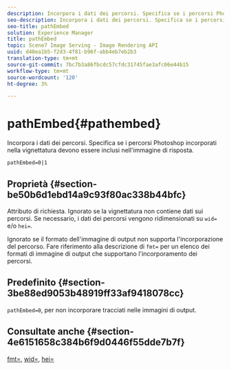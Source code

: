 ```yaml
---
description: Incorpora i dati dei percorsi. Specifica se i percorsi Photoshop incorporati nella vignettatura devono essere inclusi nell'immagine di risposta.
seo-description: Incorpora i dati dei percorsi. Specifica se i percorsi Photoshop incorporati nella vignettatura devono essere inclusi nell'immagine di risposta.
seo-title: pathEmbed
solution: Experience Manager
title: pathEmbed
topic: Scene7 Image Serving - Image Rendering API
uuid: d40ea1b5-f2d3-4f81-b96f-abb4eb7eb2b3
translation-type: tm+mt
source-git-commit: 7bc7b3a86fbcdc57cfdc31745fae3afc06e44b15
workflow-type: tm+mt
source-wordcount: '120'
ht-degree: 3%

---
```



# pathEmbed{#pathembed}

Incorpora i dati dei percorsi. Specifica se i percorsi Photoshop incorporati nella vignettatura devono essere inclusi nell&#39;immagine di risposta.

`pathEmbed=0|1`

## Proprietà {#section-be50b6d1ebd14a9c93f80ac338b44bfc}

Attributo di richiesta. Ignorato se la vignettatura non contiene dati sui percorsi. Se necessario, i dati dei percorsi vengono ridimensionati su `wid=` e/o `hei=`.

Ignorato se il formato dell&#39;immagine di output non supporta l&#39;incorporazione del percorso. Fare riferimento alla descrizione di `fmt=` per un elenco dei formati di immagine di output che supportano l&#39;incorporamento dei percorsi.

## Predefinito {#section-3be88ed9053b48919ff33af9418078cc}

`pathEmbed=0`, per non incorporare tracciati nelle immagini di output.

## Consultate anche {#section-4e6151658c384b6f9d0446f55dde7b7f}

[fmt=](../../../../../ir-api/http-protocol/image-rendering-api-ref/c-ir-http-protocol-ref/c-ir-http-protocol-command-reference/r-ir-fmt.md#reference-4c743f67d56b47c5b774fcc900ff758c),  [wid=](../../../../../ir-api/http-protocol/image-rendering-api-ref/c-ir-http-protocol-ref/c-ir-http-protocol-command-reference/r-ir-wid.md#reference-b7e691b0624941168c94b2749ae233ec),  [hei=](../../../../../ir-api/http-protocol/image-rendering-api-ref/c-ir-http-protocol-ref/c-ir-http-protocol-command-reference/r-ir-hei.md#reference-1c08f60365a94417a39867c09cac5478)
